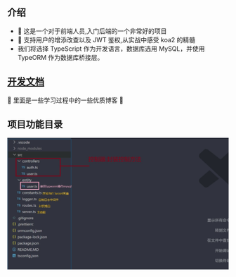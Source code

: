 ## 介绍

- 💪 这是一个对于前端人员,入门后端的一个非常好的项目
- 💌 支持用户的增添改查以及 JWT 鉴权,从实战中感受 koa2 的精髓
- 我们将选择 TypeScript 作为开发语言，数据库选用 MySQL，并使用 TypeORM 作为数据库桥接层。

## [开发文档](https://www.yuque.com/buzhimingmoubingtang/tzlxun/ffq51k)

🍂 里面是一些学习过程中的一些优质博客 🍂

## 项目功能目录
![](https://github.com/Bbbtt04/img-storage/blob/master/other/%E5%B1%8F%E5%B9%95%E6%88%AA%E5%9B%BE%202022-07-04%20194739.jpg)
